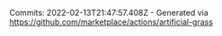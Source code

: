 Commits: 2022-02-13T21:47:57.408Z - Generated via https://github.com/marketplace/actions/artificial-grass
<br>
